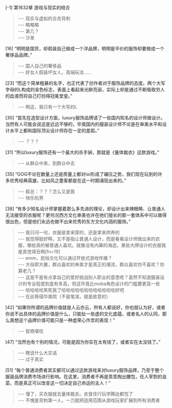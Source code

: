 
[-1] 第1632章 游戏与现实的结合
>--- 现实与虚拟的合击背刺<br>
>--- 略略略<br>
>--- 第几？<br>
>--- 沙发<br>

[16] “明明是国货，却假装自己做成一个洋品牌，明明是平价的服饰却要做成一个奢侈品品牌。”
>--- 国人自己的奢侈品<br>
>--- 好女人假装坏女人，高端玩法……<br>

[23] “而这个简单粗暴的名字，也正代表了创作者对于服饰品牌的态度。两个大写字母的L构成的金色标志，表面上看起来光鲜亮丽，实际上却是通过不断吸取穷人的血液而将自己打扮得冠冕堂皇。”
>--- 啊这，我只有一个大写的L<br>

[30] “首先在造型设计方面，luxury服饰品牌请了一些国内知名的设计师做设计。当然有人可能会说这是远远不够的，毕竟国内的服装设计师不论是在审美水平和设计水平上都和国际顶尖设计师存在一定的差距。”
>--- ？？？<br>

[31] “所以luxury服饰还有一个最大的杀手锏，那就是《量体裁衣》这款游戏。”
>--- 从群众中来，到群众中去<br>

[35] “GOG不论在数量上还是质量上都对ioi形成了碾压之势，我们现在玩到的许多优秀经典英雄，比如风之墨客都是在这一时期涌现出来的。”
>--- 裴总：？？？怎么又是我<br>
>--- 快乐阮男<br>

[38] “有多少知名设计师掌握着那么多先进的理论，却设计出来辣眼睛、让普通人无法接受的衣服呢？更何况西方文化审美也许在他们擅长的那一套体系中可以做得很出色，但是他们永远也做不出来优秀的东方文化内涵的服饰。”
>--- 我只问一句，衣服是拿来穿的，还是拿来供养的<br>
>--- 我觉得挺好啊，又不是指让普通人设计，而是看看设计师做出来的衣服，哪些真的被普通人喜欢。就像没有内幕的海选，某些大牌设计的衣服我是真觉得丑啊[fn=19]<br>
>--- emm，民俗文化可以通过开放式游戏传播？<br>
>--- 大俗即大雅，群众喜欢的审美才是真正的潮流，群众喜欢你不喜欢？你算老几？<br>
>--- 这是不是有点拿自己的爱好挑战别人职业的意思呢？虽然不知道服装设计的专业程度到底有多高，但这毕竟比moba角色设计的门槛要更高一些<br>
>--- 哈哈哈哈笑死我了哈哈哈哈哈哈哈哈哈哈哈哈好吧<br>
>--- 在此辱侵华美院（不是笔误，就是故意的）<br>

[42] “如果你所谓的品牌价值就是人云亦云，所有人都说好，你也就认为好，或者你说不出具体的品牌价值是什么，只能扯一些虚的文化底蕴，或者名人的认同，那么我想这个品牌价值可能只是一种虚荣心作祟的表现！”
>--- 智商堪忧<br>

[47] “当然也有个别的情况，可能是因为你实在太有钱了，或者实在太没钱了。”
>--- 瞎说什么大实话<br>
>--- 过于真实<br>

[51] “每个普通消费者其实都可以通过这款游戏来对luxury服饰品牌，乃至于整个服装品牌消费市场进行影响。在这里，消费者不再是乖乖掏出腰包，任人宰割的韭菜，而是真正可以改变这一切决定自己命运的主人！”
>--- 懂了，买衣服就去量体裁衣。衣食住行玩学腾达都包了<br>
>--- 不愧是背刺第一人，一刀就把适用范围从游戏玩家扩展到所有消费者<br>
